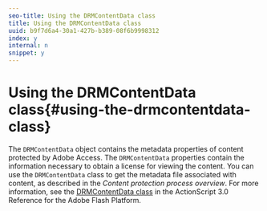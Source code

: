 ```yaml
---
seo-title: Using the DRMContentData class
title: Using the DRMContentData class
uuid: b9f7d6a4-30a1-427b-b389-08f6b9998312
index: y
internal: n
snippet: y
---
```


# Using the DRMContentData class{#using-the-drmcontentdata-class}

The `DRMContentData` object contains the metadata properties of content protected by Adobe Access. The `DRMContentData` properties contain the information necessary to obtain a license for viewing the content. You can use the `DRMContentData` class to get the metadata file associated with content, as described in the *Content protection process overview*. For more information, see the [DRMContentData class](http://help.adobe.com/en_US/FlashPlatform/reference/actionscript/3/flash/net/drm/DRMContentData.html) in the ActionScript 3.0 Reference for the Adobe Flash Platform. 
